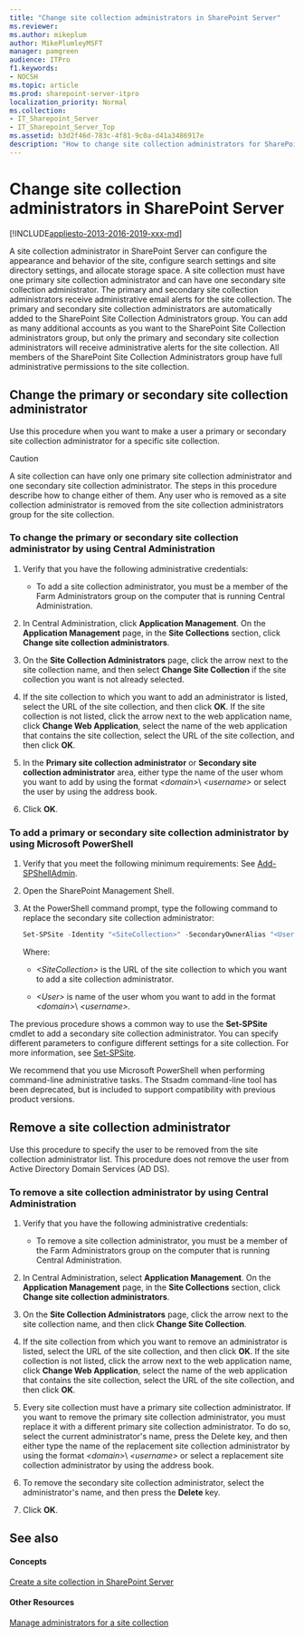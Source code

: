 ```yaml
---
title: "Change site collection administrators in SharePoint Server"
ms.reviewer: 
ms.author: mikeplum
author: MikePlumleyMSFT
manager: pamgreen
audience: ITPro
f1.keywords:
- NOCSH
ms.topic: article
ms.prod: sharepoint-server-itpro
localization_priority: Normal
ms.collection:
- IT_Sharepoint_Server
- IT_Sharepoint_Server_Top
ms.assetid: b3d2f46d-783c-4f81-9c0a-d41a3486917e
description: "How to change site collection administrators for SharePoint Server site collections by using the SharePoint Central Administration website or Microsoft PowerShell."
---
```


# Change site collection administrators in SharePoint Server
[!INCLUDE[appliesto-2013-2016-2019-xxx-md](../includes/appliesto-2013-2016-2019-xxx-md.md)] 
  
A site collection administrator in SharePoint Server can configure the appearance and behavior of the site, configure search settings and site directory settings, and allocate storage space. A site collection must have one primary site collection administrator and can have one secondary site collection administrator. The primary and secondary site collection administrators receive administrative email alerts for the site collection. The primary and secondary site collection administrators are automatically added to the SharePoint Site Collection Administrators group. You can add as many additional accounts as you want to the SharePoint Site Collection administrators group, but only the primary and secondary site collection administrators will receive administrative alerts for the site collection. All members of the SharePoint Site Collection Administrators group have full administrative permissions to the site collection. 
  
    
## Change the primary or secondary site collection administrator
<a name="section1"> </a>

Use this procedure when you want to make a user a primary or secondary site collection administrator for a specific site collection.
  
> [!CAUTION]
> A site collection can have only one primary site collection administrator and one secondary site collection administrator. The steps in this procedure describe how to change either of them. Any user who is removed as a site collection administrator is removed from the site collection administrators group for the site collection. 
  
### To change the primary or secondary site collection administrator by using Central Administration

1. Verify that you have the following administrative credentials:
    
   - To add a site collection administrator, you must be a member of the Farm Administrators group on the computer that is running Central Administration.
    
2. In Central Administration, click **Application Management**. On the **Application Management** page, in the **Site Collections** section, click **Change site collection administrators**.
    
3. On the **Site Collection Administrators** page, click the arrow next to the site collection name, and then select **Change Site Collection** if the site collection you want is not already selected. 
    
4. If the site collection to which you want to add an administrator is listed, select the URL of the site collection, and then click **OK**. If the site collection is not listed, click the arrow next to the web application name, click **Change Web Application**, select the name of the web application that contains the site collection, select the URL of the site collection, and then click **OK**.
    
5. In the **Primary site collection administrator** or **Secondary site collection administrator** area, either type the name of the user whom you want to add by using the format  _\<domain\>_\ _\<username\>_ or select the user by using the address book. 
    
6. Click **OK**.
    
### To add a primary or secondary site collection administrator by using Microsoft PowerShell

1. Verify that you meet the following minimum requirements: See [Add-SPShellAdmin](/powershell/module/sharepoint-server/Add-SPShellAdmin?view=sharepoint-ps).
    
2. Open the SharePoint Management Shell.
    
3. At the PowerShell command prompt, type the following command to replace the secondary site collection administrator:
    
   ```powershell
   Set-SPSite -Identity "<SiteCollection>" -SecondaryOwnerAlias "<User>"
   ```

    Where:
    
   -  _\<SiteCollection\>_ is the URL of the site collection to which you want to add a site collection administrator. 
    
   -  _\<User\>_ is name of the user whom you want to add in the format  _\<domain\>_\ _\<username\>_.
    
The previous procedure shows a common way to use the **Set-SPSite** cmdlet to add a secondary site collection administrator. You can specify different parameters to configure different settings for a site collection. For more information, see [Set-SPSite](/powershell/module/sharepoint-server/set-spsite?view=sharepoint-ps). 

We recommend that you use Microsoft PowerShell when performing command-line administrative tasks. The Stsadm command-line tool has been deprecated, but is included to support compatibility with previous product versions.
  
## Remove a site collection administrator
<a name="section2"> </a>

Use this procedure to specify the user to be removed from the site collection administrator list. This procedure does not remove the user from Active Directory Domain Services (AD DS).
  
### To remove a site collection administrator by using Central Administration

1. Verify that you have the following administrative credentials:
    
   - To remove a site collection administrator, you must be a member of the Farm Administrators group on the computer that is running Central Administration.
    
2. In Central Administration, select **Application Management**. On the **Application Management** page, in the **Site Collections** section, click **Change site collection administrators**.
    
3. On the **Site Collection Administrators** page, click the arrow next to the site collection name, and then click **Change Site Collection**.
    
4. If the site collection from which you want to remove an administrator is listed, select the URL of the site collection, and then click **OK**. If the site collection is not listed, click the arrow next to the web application name, click **Change Web Application**, select the name of the web application that contains the site collection, select the URL of the site collection, and then click **OK**.
    
5. Every site collection must have a primary site collection administrator. If you want to remove the primary site collection administrator, you must replace it with a different primary site collection administrator. To do so, select the current administrator's name, press the Delete key, and then either type the name of the replacement site collection administrator by using the format  _\<domain\>_\ _\<username\>_ or select a replacement site collection administrator by using the address book. 
    
6. To remove the secondary site collection administrator, select the administrator's name, and then press the **Delete** key. 
    
7. Click **OK**.
    
## See also
<a name="section2"> </a>

#### Concepts

[Create a site collection in SharePoint Server](create-a-site-collection.md)
#### Other Resources

[Manage administrators for a site collection](https://go.microsoft.com/fwlink/?linkid=845358)

